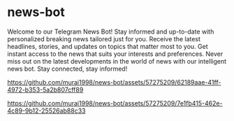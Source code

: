 # news-bot

Welcome to our Telegram News Bot! Stay informed and up-to-date with personalized breaking news tailored just for you. Receive the latest headlines, stories, and updates on topics that matter most to you. Get instant access to the news that suits your interests and preferences. Never miss out on the latest developments in the world of news with our intelligent news bot. Stay connected, stay informed!


https://github.com/murai1998/news-bot/assets/57275209/62189aae-41ff-4972-b353-5a2b807cff89



https://github.com/murai1998/news-bot/assets/57275209/7e1fb415-462e-4c89-9b12-25526ab88c33


